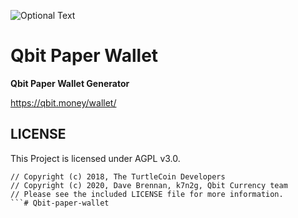 ![Optional Text](../master/image/Qbit.png)


# Qbit Paper Wallet

**Qbit Paper Wallet Generator**

https://qbit.money/wallet/

## LICENSE

This Project is licensed under AGPL v3.0.

```
// Copyright (c) 2018, The TurtleCoin Developers
// Copyright (c) 2020, Dave Brennan, k7n2g, Qbit Currency team
// Please see the included LICENSE file for more information.
```# Qbit-paper-wallet

